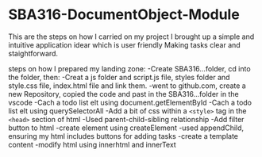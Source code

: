 # SBA316-DocumentObject-Module
This are the steps on how I carried on my project
I brought up a simple and intuitive application idear which is user friendly
Making tasks clear and staightforward.

steps on how I prepared my landing zone:
-Create SBA316...folder, cd into the folder, then:
-Creat a js  folder and script.js file, styles folder and style.css file, index.html file
and link them.
-went to github.com, create a  new Repository, copied the code and past in the SBA316...folder in the vscode
-Cach a todo list elt using document.getElementById 
-Cach a todo list elt using querySelectorAll 
-Add a bit of css within a `<style>` tag in the `<head>` section of html
-Used parent-child-sibling relationship 
-Add filter button to html
-create element using createElement
-used appendChild, ensuring my html includes buttons for adding tasks
-create a template content
-modify html using innerhtml and innerText